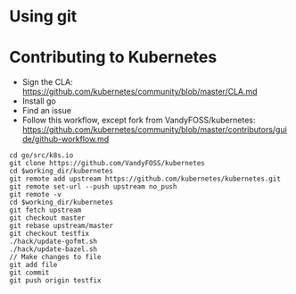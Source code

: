 # Using git

# Contributing to Kubernetes
* Sign the CLA: https://github.com/kubernetes/community/blob/master/CLA.md
* Install go
* Find an issue
* Follow this workflow, except fork from VandyFOSS/kubernetes: https://github.com/kubernetes/community/blob/master/contributors/guide/github-workflow.md

```
cd go/src/k8s.io
git clone https://github.com/VandyFOSS/kubernetes
cd $working_dir/kubernetes
git remote add upstream https://github.com/kubernetes/kubernetes.git
git remote set-url --push upstream no_push
git remote -v
cd $working_dir/kubernetes
git fetch upstream
git checkout master
git rebase upstream/master
git checkout testfix
./hack/update-gofmt.sh
./hack/update-bazel.sh
// Make changes to file
git add file
git commit
git push origin testfix
```
